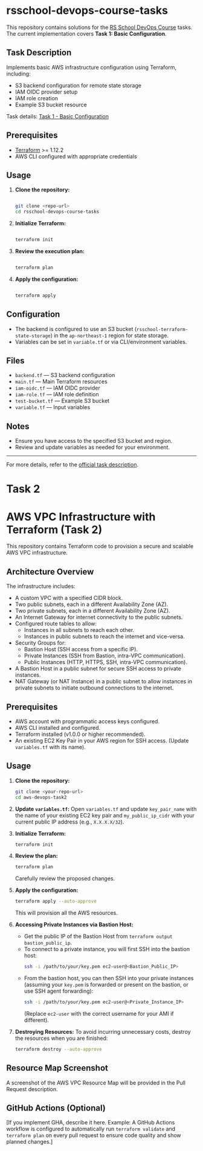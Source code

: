 # rsschool-devops-course-tasks

This repository contains solutions for the [RS School DevOps Course](https://github.com/rolling-scopes-school/tasks/tree/master/devops/modules/1_basic-configuration) tasks. The current implementation covers **Task 1: Basic Configuration**.

## Task Description

Implements basic AWS infrastructure configuration using Terraform, including:

- S3 backend configuration for remote state storage
- IAM OIDC provider setup
- IAM role creation
- Example S3 bucket resource

Task details: [Task 1 - Basic Configuration](https://github.com/rolling-scopes-school/tasks/blob/master/devops/modules/1_basic-configuration/task_1.md)

## Prerequisites

- [Terraform](https://www.terraform.io/downloads.html) >= 1.12.2
- AWS CLI configured with appropriate credentials

## Usage

1. **Clone the repository:**

   ```bash

   git clone <repo-url>
   cd rsschool-devops-course-tasks
   ```

2. **Initialize Terraform:**

   ```bash

   terraform init
   ```

3. **Review the execution plan:**

   ```bash

   terraform plan
   ```

4. **Apply the configuration:**

   ```bash

   terraform apply
   ```

## Configuration

- The backend is configured to use an S3 bucket (`rsschool-terraform-state-storage`) in the `ap-northeast-1` region for state storage.
- Variables can be set in `variable.tf` or via CLI/environment variables.

## Files

- `backend.tf` — S3 backend configuration
- `main.tf` — Main Terraform resources
- `iam-oidc.tf` — IAM OIDC provider
- `iam-role.tf` — IAM role definition
- `test-bucket.tf` — Example S3 bucket
- `variable.tf` — Input variables

## Notes

- Ensure you have access to the specified S3 bucket and region.
- Review and update variables as needed for your environment.

---

For more details, refer to the [official task description](https://github.com/rolling-scopes-school/tasks/blob/master/devops/modules/1_basic-configuration/task_1.md).

# Task 2

# AWS VPC Infrastructure with Terraform (Task 2)

This repository contains Terraform code to provision a secure and scalable AWS VPC infrastructure.

## Architecture Overview

The infrastructure includes:

- A custom VPC with a specified CIDR block.
- Two public subnets, each in a different Availability Zone (AZ).
- Two private subnets, each in a different Availability Zone (AZ).
- An Internet Gateway for internet connectivity to the public subnets.
- Configured route tables to allow:
  - Instances in all subnets to reach each other.
  - Instances in public subnets to reach the internet and vice-versa.
- Security Groups for:
  - Bastion Host (SSH access from a specific IP).
  - Private Instances (SSH from Bastion, intra-VPC communication).
  - Public Instances (HTTP, HTTPS, SSH, intra-VPC communication).
- A Bastion Host in a public subnet for secure SSH access to private instances.
- NAT Gateway (or NAT Instance) in a public subnet to allow instances in private subnets to initiate outbound connections to the internet.

## Prerequisites

- AWS account with programmatic access keys configured.
- AWS CLI installed and configured.
- Terraform installed (v1.0.0 or higher recommended).
- An existing EC2 Key Pair in your AWS region for SSH access. (Update `variables.tf` with its name).

## Usage

1.  **Clone the repository:**

    ```bash
    git clone <your-repo-url>
    cd aws-devops-task2
    ```

2.  **Update `variables.tf`:**
    Open `variables.tf` and update `key_pair_name` with the name of your existing EC2 key pair and `my_public_ip_cidr` with your current public IP address (e.g., `X.X.X.X/32`).

3.  **Initialize Terraform:**

    ```bash
    terraform init
    ```

4.  **Review the plan:**

    ```bash
    terraform plan
    ```

    Carefully review the proposed changes.

5.  **Apply the configuration:**

    ```bash
    terraform apply --auto-approve
    ```

    This will provision all the AWS resources.

6.  **Accessing Private Instances via Bastion Host:**

    - Get the public IP of the Bastion Host from `terraform output bastion_public_ip`.
    - To connect to a private instance, you will first SSH into the bastion host:
      ```bash
      ssh -i /path/to/your/key.pem ec2-user@<Bastion_Public_IP>
      ```
    - From the bastion host, you can then SSH into your private instances (assuming your `key.pem` is forwarded or present on the bastion, or use SSH agent forwarding):
      ```bash
      ssh -i /path/to/your/key.pem ec2-user@<Private_Instance_IP>
      ```
      (Replace `ec2-user` with the correct username for your AMI if different).

7.  **Destroying Resources:**
    To avoid incurring unnecessary costs, destroy the resources when you are finished:
    ```bash
    terraform destroy --auto-approve
    ```

## Resource Map Screenshot

A screenshot of the AWS VPC Resource Map will be provided in the Pull Request description.

## GitHub Actions (Optional)

[If you implement GHA, describe it here. Example:
A GitHub Actions workflow is configured to automatically run `terraform validate` and `terraform plan` on every pull request to ensure code quality and show planned changes.]
